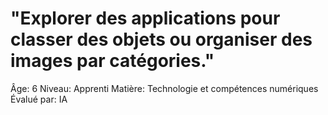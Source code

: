 # "Explorer des applications pour classer des objets ou organiser des images par catégories."

Âge: 6
Niveau: Apprenti
Matière: Technologie et compétences numériques
Évalué par: IA